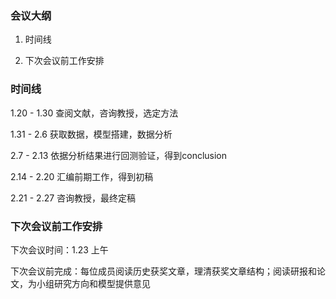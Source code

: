 ### 会议大纲

1. 时间线

2. 下次会议前工作安排

### 时间线

1.20 - 1.30 查阅文献，咨询教授，选定方法

1.31 - 2.6 获取数据，模型搭建，数据分析

2.7 - 2.13 依据分析结果进行回测验证，得到conclusion

2.14 - 2.20 汇编前期工作，得到初稿

2.21 - 2.27 咨询教授，最终定稿

### 下次会议前工作安排

下次会议时间：1.23 上午

下次会议前完成：每位成员阅读历史获奖文章，理清获奖文章结构；阅读研报和论文，为小组研究方向和模型提供意见
